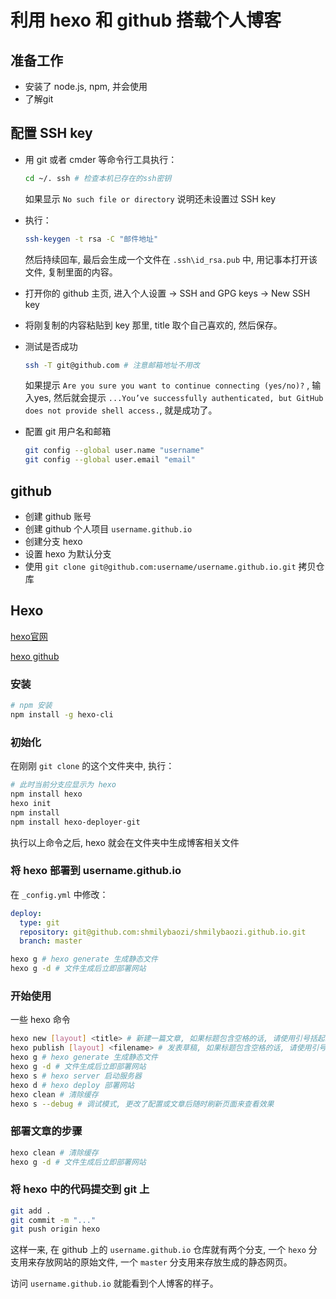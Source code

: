 # 利用 hexo 和 github 搭载个人博客

## 准备工作

- 安装了 node.js, npm, 并会使用
- 了解git

## 配置 SSH key

- 用 git 或者 cmder 等命令行工具执行：

  ```bash
  cd ~/. ssh # 检查本机已存在的ssh密钥
  ```

  如果显示 `No such file or directory` 说明还未设置过 SSH key

- 执行：

  ```bash
  ssh-keygen -t rsa -C "邮件地址"
  ```

  然后持续回车, 最后会生成一个文件在 `.ssh\id_rsa.pub` 中, 用记事本打开该文件, 复制里面的内容。

- 打开你的 github 主页, 进入个人设置 -> SSH and GPG keys -> New SSH key
- 将刚复制的内容粘贴到 key 那里, title 取个自己喜欢的, 然后保存。
- 测试是否成功

  ```bash
  ssh -T git@github.com # 注意邮箱地址不用改
  ```

  如果提示 `Are you sure you want to continue connecting (yes/no)?` , 输入yes, 然后就会提示 `...You’ve successfully authenticated, but GitHub does not provide shell access.`, 就是成功了。

- 配置 git 用户名和邮箱

  ```bash
  git config --global user.name "username"
  git config --global user.email "email"
  ```

## github

- 创建 github 账号
- 创建 github 个人项目 `username.github.io`
- 创建分支 hexo
- 设置 hexo 为默认分支
- 使用 `git clone git@github.com:username/username.github.io.git` 拷贝仓库

## Hexo

[hexo官网](http://hexo.io)

[hexo github](https://github.com/hexojs/hexo)

### 安装

```bash
# npm 安装
npm install -g hexo-cli
```

### 初始化

在刚刚 `git clone` 的这个文件夹中, 执行：

```bash
# 此时当前分支应显示为 hexo
npm install hexo
hexo init
npm install
npm install hexo-deployer-git
```

执行以上命令之后, hexo 就会在文件夹中生成博客相关文件

### 将 hexo 部署到 username.github.io

在 `_config.yml` 中修改：

```yml
deploy:
  type: git
  repository: git@github.com:shmilybaozi/shmilybaozi.github.io.git
  branch: master
```

```bash
hexo g # hexo generate 生成静态文件
hexo g -d # 文件生成后立即部署网站
```

### 开始使用

一些 hexo 命令

```bash
hexo new [layout] <title> # 新建一篇文章, 如果标题包含空格的话, 请使用引号括起来。layout 为 draft 即为草稿
hexo publish [layout] <filename> # 发表草稿, 如果标题包含空格的话, 请使用引号括起来。
hexo g # hexo generate 生成静态文件
hexo g -d # 文件生成后立即部署网站
hexo s # hexo server 启动服务器
hexo d # hexo deploy 部署网站
hexo clean # 清除缓存
hexo s --debug # 调试模式, 更改了配置或文章后随时刷新页面来查看效果
```

### 部署文章的步骤

```bash
hexo clean # 清除缓存
hexo g -d # 文件生成后立即部署网站
```

### 将 hexo 中的代码提交到 git 上

```bash
git add .
git commit -m "..."
git push origin hexo
```

这样一来, 在 github 上的 `username.github.io` 仓库就有两个分支, 一个 `hexo` 分支用来存放网站的原始文件, 一个 `master` 分支用来存放生成的静态网页。

访问 `username.github.io` 就能看到个人博客的样子。